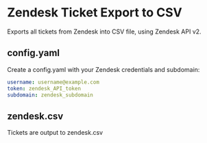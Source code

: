 # Zendesk Ticket Export to CSV

Exports all tickets from Zendesk into CSV file, using Zendesk API v2.

## config.yaml

Create a config.yaml with your Zendesk credentials and subdomain:

```yaml
username: username@example.com
token: zendesk_API_token
subdomain: zendesk_subdomain
```

## zendesk.csv

Tickets are output to zendesk.csv